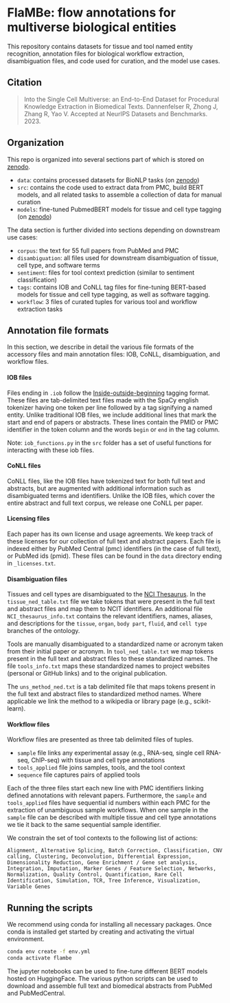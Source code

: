 # FlaMBe: flow annotations for multiverse biological entities

This repository contains datasets for tissue and tool named entity recognition,
annotation files for biological workflow extraction, disambiguation files,
and code used for curation, and the model use cases.

## Citation

> Into the Single Cell Multiverse: an End-to-End Dataset for 
Procedural Knowledge Extraction in Biomedical Texts.
Dannenfelser R, Zhong J, Zhang R, Yao V. Accepted at NeurIPS Datasets and Benchmarks. 2023.

## Organization

This repo is organized into several sections part of which is stored on [zenodo](https://zenodo.org/records/10050681).

- `data`: contains processed datasets for BioNLP tasks (on [zenodo](https://zenodo.org/records/10050681))
- `src`: contains the code used to extract data from PMC, build BERT models, and all related tasks to assemble a collection of data for manual curation
- `models`: fine-tuned PubmedBERT models for tissue and cell type tagging (on [zenodo](https://zenodo.org/records/10050681))

The data section is further divided into sections depending on downstream use cases:

- `corpus`: the text for 55 full papers from PubMed and PMC
- `disambiguation`: all files used for downstream disambiguation of tissue, cell type, and software terms
- `sentiment`: files for tool context prediction (similar to sentiment classification)
- `tags`: contains IOB and CoNLL tag files for fine-tuning BERT-based models for tissue
and cell type tagging, as well as software tagging.
- `workflow`: 3 files of curated tuples for various tool and workflow extraction tasks

## Annotation file formats

In this section, we describe in detail the various file formats of the accessory files and
main annotation files: IOB, CoNLL, disambiguation, and workflow files.

#### IOB files

Files ending in `.iob` follow the 
[Inside-outside-beginning](https://en.wikipedia.org/wiki/Insideâ€“outsideâ€“beginning_(tagging)) 
tagging format. These files are tab-delimited text files made with the SpaCy english tokenizer
having one token per line followed by a tag signifying a named entity. Unlike traditional IOB files,
we include additional lines that mark the start and end of papers or abstracts. These lines contain
the PMID or PMC identifier in the token column and the words `begin` or `end` in the tag column.

Note: `iob_functions.py` in the `src` folder has a set of useful functions for interacting with these
iob files.

#### CoNLL files

CoNLL files, like the IOB files have tokenized text for both full text and abstracts, but are
augmented with additional information such as disambiguated terms and identifiers.
Unlike the IOB files, which cover the entire abstract and full text corpus, we release one
CoNLL per paper.

#### Licensing files

Each paper has its own license and usage agreements. We keep track of these licenses for our
collection of full text and abstract papers. Each file is indexed either by PubMed Central (pmc) 
identifiers (in the case of full text), or PubMed ids (pmid). These files can be found in
the `data` directory ending in `_licenses.txt`.

#### Disambiguation files

Tissues and cell types are disambiguated to the 
[NCI Thesaurus](https://www.ebi.ac.uk/ols/ontologies/ncit). In the 
`tissue_ned_table.txt` file we take tokens that were present in the full text 
and abstract files and map them to NCIT identifiers. An additional file
`NCI_thesaurus_info.txt` contains the relevant identifiers, names, aliases,
and descriptions for the `tissue`, `organ`, `body part`, `fluid`, and `cell type`
branches of the ontology.

Tools are manually disambiguated to a standardized name or acronym taken
from their initial paper or acronym. In `tool_ned_table.txt` we map tokens
present in the full text and abstract files to these standardized names.
The file `tools_info.txt` maps these standardized names to project websites
(personal or GitHub links) and to the original publication.

The `uns_method_ned.txt` is a tab delimited file that maps tokens present
in the full text and abstract files to standardized method names.
Where applicable we link the method to a wikipedia or library page (e.g., scikit-learn).

#### Workflow files

Workflow files are presented as three tab delimited files of tuples.

- `sample` file links any experimental assay (e.g., RNA-seq, single cell RNA-seq, ChIP-seq) with tissue and cell type annotations
- `tools_applied` file joins samples, tools, and the tool context
- `sequence` file captures pairs of applied tools

Each of the three files start each new line with PMC identifiers linking defined annotations with relevant papers. Furthermore, the `sample` and `tools_applied` files have sequential id numbers within each PMC for the extraction of unambiguous sample workflows. When one sample in the `sample` file can be described with multiple tissue and cell type annotations we tie it back to the same sequential sample identifier.

We constrain the set of tool contexts to the following list of actions:

```
Alignment, Alternative Splicing, Batch Correction, Classification, CNV calling, Clustering, Deconvolution, Differential Expression, Dimensionality Reduction, Gene Enrichment / Gene set analysis, Integration, Imputation, Marker Genes / Feature Selection, Networks, Normalization, Quality Control, Quantification, Rare Cell Identification, Simulation, TCR, Tree Inference, Visualization, Variable Genes
```

## Running the scripts

We recommend using conda for installing all necessary packages. Once conda is installed 
get started by creating and activating the virtual environment.

 ```bash
 conda env create -f env.yml
 conda activate flambe
 ```

The jupyter notebooks can be used to fine-tune different BERT models hosted on HuggingFace.
The various python scripts can be used to download and assemble full text and biomedical abstracts
from PubMed and PubMedCentral.
